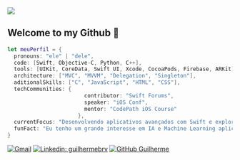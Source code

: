 <img src="https://github.com/guilhermebrv/guilhermebrv/assets/104163003/2f6cd2e9-06aa-4043-9cd2-00ec11fb6cfc">

## Welcome to my Github 👋

```swift
let meuPerfil = {
  pronouns: "ele" | "dele",
  code: [Swift, Objective-C, Python, C++],
  tools: [UIKit, CoreData, Swift UI, Xcode, CocoaPods, Firebase, ARKit],
  architecture: ["MVC", "MVVM", "Delegation", "Singleton"],
  aditionalSkills: ["C", "JavaScript", "HTML", "CSS"],
  techCommunities: {
                        contributor: "Swift Forums",
                        speaker: "iOS Conf",
                        mentor: "CodePath iOS Course"
                      },
  currentFocus: "Desenvolvendo aplicativos avançados com Swift e explorando ARKit",
  funFact: "Eu tenho um grande interesse em IA e Machine Learning aplicados ao desenvolvimento iOS"
}
```
[![Gmail](https://img.shields.io/badge/-guibviana@icloud.com-red?style=flat-square&logo=iCloud&logoColor=white&link=guibviana@icloud.com)](mailto:guibviana@icloud.com)
[![Linkedin: guilhermebrv](https://img.shields.io/badge/-guilhermebrv-blue?style=flat-square&logo=Linkedin&logoColor=white&link=https://www.linkedin.com/in/guilhermebrv/)](https://www.linkedin.com/in/guilhermebrv/)
[![GitHub Guilherme](https://img.shields.io/github/followers/guilhermebrv?label=follow&style=social)](https://github.com/guilhermebrv)

##
